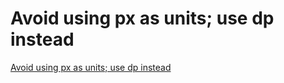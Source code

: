 # Avoid using px as units; use dp instead
[Avoid using px as units; use dp instead](https://aiwithcloud.com/2022/09/15/avoid_using_px_as_units_use_dp_instead/)